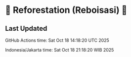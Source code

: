 
# 🌳 Reforestation (Reboisasi) 🌲

## Last Updated

GitHub Actions time: Sat Oct 18 14:18:20 UTC 2025

Indonesia/Jakarta time: Sat Oct 18 21:18:20 WIB 2025
